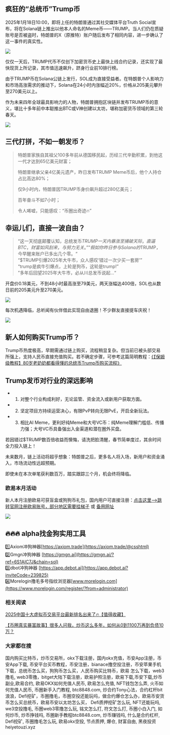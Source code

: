 ## 疯狂的“总统币”Trump币  
2025年1月18日10:00，即将上任的特朗普通过其社交媒体平台Truth Social宣布，将在Solana链上推出以他本人命名的Meme币——TRUMP。当人们仍在质疑账号是否被盗时，特朗普的X（原推特）账户随后发布了相同内容，进一步确认了这一事件的真实性。

![](https://fe095ec.webp.li/trump_000.png)

仅仅一天后，TRUMP代币不仅创下加密货币史上最快上线合约记录，还实现了最快现货上所记录，其市值迅速飙升，跻身行业前10排行榜。

由于TRUMP币在Solana公链上发行，SOL成为直接受益者。在特朗普个人影响力和市场高涨需求的推动下，Solana在24小时内涨幅近20%，价格从205美元攀升至270美元以上。

作为未来四年全球最具影响力的人物，特朗普拥抱区块链并发布TRUMP币的意义，堪比十多年前中本聪推出BTC或V神创建以太坊，堪称加密货币领域的第三轮春天。

![](https://fe095ec.webp.li/trump_001.png)

## 三代打拼，不如一朝发币？  
>特朗普家族自其祖父100多年前从德国移民起，历经三代辛勤积累，到他这一代才达到65亿美元财富；  
>  
>特朗普继承父亲4亿美元遗产，昨日发布TRUMP Meme币后，他个人持仓占比高达80%；  
>  
>仅9小时内，特朗普因TRUMP币身价飙升超过280亿美元；  
>  
>百年奋斗不如7小时；  
>  
>令人唏嘘，只能感叹：“币圈出奇迹🔥”

## 幸运儿们，直接一波自由？  
>“这一天彻底颠覆认知，总统发币$TRUMP一天内暴涨至捅破天际，直逼BTC，财富如风刮来，与努力无关。”  
>”假如你昨日参与Solana的$TRUMP，今早醒来账户已多出几个零。“  
>“$TRUMP引爆2025年大牛市，众人感叹‘错过一次少买一套房’”  
>“trump是疯牛引爆点，上轮是狗币，这轮是trump!”  
>”多年后回望2025年大牛市，必从川总发币说起...“

开盘价0.18美元，不到48小时最高涨至79美元，两天涨幅达400倍，SOL也从数日前的205美元升至270美元。

![](https://fe095ec.webp.li/trump_003.png)

每次机遇降临，总听闻有伙伴借此实现自由退圈！不少群友直接提车庆祝！

![](https://fe095ec.webp.li/trump_002.png)

## 新人如何购买Trump币？  
Trump币热度极高，早期需通过链上购买，流程稍显复杂。但当前已被头部交易所强上，支持人民币直接充值购买。若不确定步骤，可参考这篇简明教程：[《【保姆级教程】80岁老奶奶都看得懂的总统币Trump币购买流程》](https://heiyetouzi.xyz/ouyi-trump)

## Trump发币对行业的深远影响  
- 1. 对整个行业构成利好，无论监管、资金流入或新用户获取方面。  
- 2. 坚定项目方持续运营决心，有限PvP转向无限PvE，开启全新玩法。  
- 3. 相比AI Meme，更利好纯Meme和大号VC币：纯Meme理解门槛低、传播力强；大号VC币具备强出入金渠道和潜在圈外买盘。  

若因错过$TRUMP数百倍收益而懊悔，请洗把脸清醒，春节简单度过，其余时间全力投入链上！  

未来数月，链上活动将超乎想象：特朗普之后，更多名人将入场，新用户和资金涌入，市场流动性远超预期。  

即使未在本次单笔获利数百万，踏实跟踪三个月，机会终将降临。  

### 欧易本月活动  
新人本月注册欧易可获盲盒或狗狗币礼包，国内用户可直接注册：[点击这里–>跳转官网注册欧易账号，部分地区需要挂梯子](https://www.okx.com/zh-hans/join/74873351) 或 [备用网址](https://www.chouyi.world/zh-hans/join/18639032)  

[![](https://fe095ec.webp.li/top-10-exchanges-001.jpg)](https://www.chouyi.world/zh-hans/join/18639032)  

## 🔥🔥🔥 alpha找金狗实用工具  
1️⃣Axiom冲狗神器[https://axiom.trade](https://axiom.trade/@csshtml)  
2️⃣Gmgn冲狗神器 [https://gmgn.ai](https://gmgn.ai/?ref=6S1AIC7J&chain=sol)  
3️⃣dbot冲狗神器 [https://app.debot.ai](https://app.debot.ai?inviteCode=239825)  
4️⃣Morelogin撸毛多号指纹浏览器[www.morelogin.com](https://www.morelogin.com/register/?from=administrator)  

### 相关阅读  
[2025中国十大虚拟币交易平台最新排名出来了🔥【值得收藏】](https://btc8848.com/top-10-exchanges/)  

[【币圈真实暴富故事】很多人问我，炒币这么多年，如何从0到1100万再到负债10万？](https://heiyetouzi.xyz/biquanstory001/)  

### 大家都在搜  
国内购买比特币，炒币交易所，okx下载注册，国内okx充值，币安App注册，币安App下载, 币安平台买币教程，币安注册，bianace撸空投注册，币安苹果手机下载，总统币怎么买，狗狗币怎么买，人民币购买比特币，欧易 怎么下载，web3撸毛, web3零撸，bitget大陆下载注册，欧易护照注册，欧易下载,币安下载,炒币副业,欧易合约, 欧易OKX如何充值人民币, 欧易怎么充值, NFT钱包怎么弄, 火币如何充值人民币, 币圈新手入门教程, btc8848.com, 炒合约Tony心法，合约杠杆bit浪浪，Defi挖矿，币圈撸毛，币圈空投还能玩吗，做合约爆仓怎么办，欧易币安货币怎么买总统币，欧易币安以太坊怎么买， Defi质押挖矿怎么玩, NFT还能玩吗, we3空投撸毛, 币圈web3零撸怎么玩, 铭文怎么打, 符文怎么打, 币圈小白入门, 如何炒币, 炒币挣钱吗, 币圈新手教程btc8848.com, 炒币赚钱吗, 什么是合约杠杆, Defi挖矿, 币圈撸毛怎么玩, 欧易okx空投, 节点质押, 爆仓, 财富自由, 黑夜投资heiyetouzi.xyz